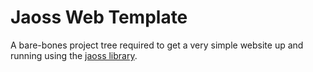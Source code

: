 Jaoss Web Template
==================

A bare-bones project tree required to get a very simple website up and running using the [jaoss library](http://github.com/makeusabrew/jaoss).
